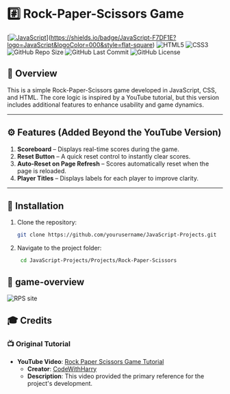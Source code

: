 # #️⃣ Rock-Paper-Scissors Game   
[[![JavaScript](https://img.shields.io/badge/JavaScript-ES6+-F7DF1E?logo=javascript&logoColor=black)](https://img.shields.io/badge/JavaScript-Vanilla-F7DF1E?logo=javascript&logoColor=black)](https://shields.io/badge/JavaScript-F7DF1E?logo=JavaScript&logoColor=000&style=flat-square)
![HTML5](https://img.shields.io/badge/HTML5-E34F26?logo=html5&logoColor=white)
![CSS3](https://img.shields.io/badge/CSS3-1572B6?logo=css3&logoColor=white)   
![GitHub Repo Size](https://img.shields.io/github/repo-size/pedram-farrokhi/JavaScript-Projects?color=orange)
![GitHub Last Commit](https://img.shields.io/github/last-commit/pedram-farrokhi/JavaScript-Projects?color=blue)
![GitHub License](https://img.shields.io/github/license/pedram-farrokhi/JavaScript-Projects?color=green)  


## 📘 Overview
This is a simple Rock-Paper-Scissors game developed in JavaScript, CSS, and HTML. The core logic is inspired by a YouTube tutorial, but this version includes additional features to enhance usability and game dynamics.

---

## ⚙️ Features (Added Beyond the YouTube Version)

1. **Scoreboard** – Displays real-time scores during the game.  
2. **Reset Button** – A quick reset control to instantly clear scores.  
3. **Auto-Reset on Page Refresh** – Scores automatically reset when the page is reloaded.  
4. **Player Titles** – Displays labels for each player to improve clarity.
---

## 🚀 Installation

1. Clone the repository:
   ```bash
   git clone https://github.com/yourusername/JavaScript-Projects.git
2. Navigate to the project folder:
   ```bash
    cd JavaScript-Projects/Projects/Rock-Paper-Scissors

## 📸 game-overview  
![RPS site](https://github.com/user-attachments/assets/3014a771-6b90-4cb4-9cf5-e45d5c0c206d)   

## 🎓 Credits

### 📺 Original Tutorial

- **YouTube Video**: [Rock Paper Scissors Game Tutorial](https://youtu.be/RC7NbjwP3QA?si=gxtROgI6FvNb0rs8)
  - **Creator**: [CodeWithHarry](https://www.youtube.com/@CodingLabYT)
  - **Description**: This video provided the primary reference for the project's development.


